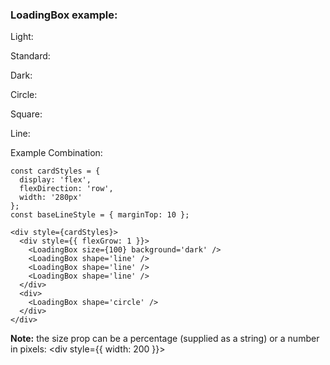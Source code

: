### LoadingBox example:
Light:
    <div>
      <LoadingBox background='light' />
    </div>

Standard:
    <div>
      <LoadingBox />
    </div>

Dark:
    <div>
      <LoadingBox background='dark' />
    </div>

Circle:
    <div>
      <LoadingBox shape='circle' background='dark' size={150} />
    </div>

Square:
    <div>
      <LoadingBox shape='square' background='light' size={150} />
    </div>

Line:
    <div>
      <LoadingBox shape='line' />
      <LoadingBox shape='line' />
      <LoadingBox shape='line' />
      <LoadingBox shape='line' />
    </div>

Example Combination:

    const cardStyles = {
      display: 'flex',
      flexDirection: 'row',
      width: '280px'
    };
    const baseLineStyle = { marginTop: 10 };

    <div style={cardStyles}>
      <div style={{ flexGrow: 1 }}>
        <LoadingBox size={100} background='dark' />
        <LoadingBox shape='line' />
        <LoadingBox shape='line' />
        <LoadingBox shape='line' />
      </div>
      <div>
        <LoadingBox shape='circle' />
      </div>
    </div>

**Note:** the size prop can be a percentage (supplied as a string) or a number in pixels:
    <div style={{ width: 200 }}>
      <LoadingBox shape='line' size='50%' />
      <LoadingBox shape='line' size={100} />
    </div>
